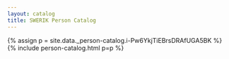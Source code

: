 ```yaml
---
layout: catalog
title: SWERIK Person Catalog
---
```

{% assign p = site.data._person-catalog.i-Pw6YkjTiEBrsDRAfUGA5BK %}
{% include person-catalog.html p=p %}

